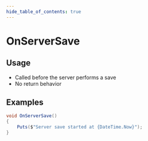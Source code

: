 ```yaml
---
hide_table_of_contents: true
---
```


# OnServerSave

## Usage

* Called before the server performs a save
* No return behavior

## Examples

```csharp
void OnServerSave()
{
    Puts($"Server save started at {DateTime.Now}");
}
```
